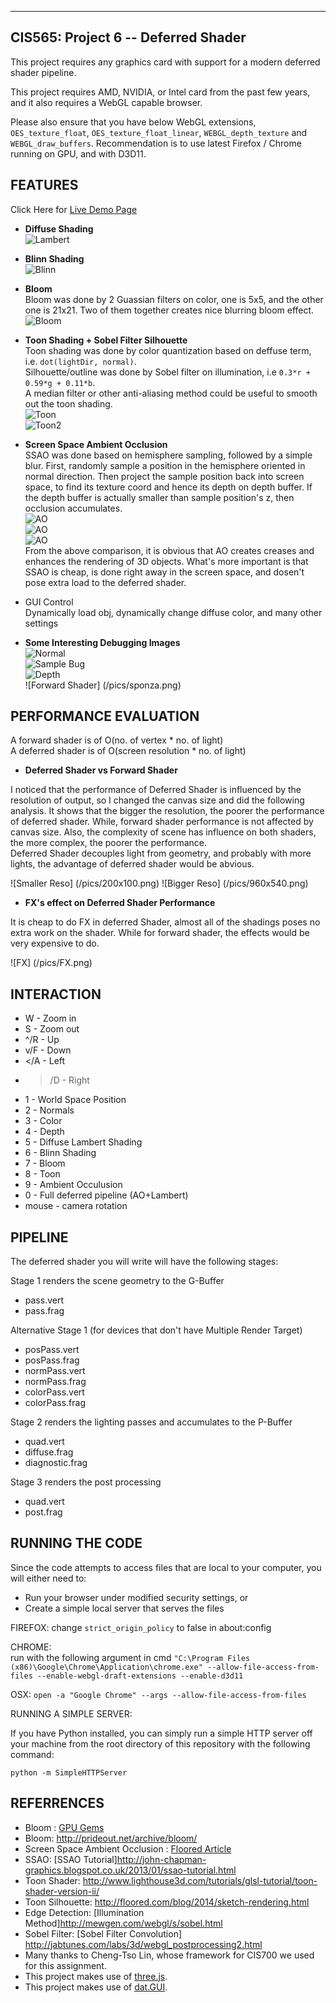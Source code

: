 ------------------------------------------------------------------------------
CIS565: Project 6 -- Deferred Shader
-------------------------------------------------------------------------------


This project requires any graphics card with support for a modern deferred shader pipeline. 

This project requires AMD, NVIDIA, or Intel card from the past few years,
and it also requires a WebGL capable browser. 

Please also ensure that you have below WebGL extensions, `OES_texture_float`, `OES_texture_float_linear`, `WEBGL_depth_texture` and `WEBGL_draw_buffers`.
Recommendation is to use latest Firefox / Chrome running on GPU, and with D3D11.



FEATURES
-------------------------------------------------------------------------------
Click Here for [Live Demo Page](http://dblsai.github.io/Project6-DeferredShader/)

* **Diffuse Shading**  
![Lambert](/pics/lambert.png)

* **Blinn Shading**  
![Blinn](/pics/blinn.png)

* **Bloom**  
Bloom was done by 2 Guassian filters on color, one is 5x5, and the other one is 21x21.
Two of them together creates nice blurring bloom effect.  
![Bloom](/pics/bloom0.png)  



* **Toon Shading + Sobel Filter Silhouette**  
Toon shading was done by color quantization based on deffuse term, i.e. `dot(lightDir, normal)`.   
Silhouette/outline was done by Sobel filter on illumination, i.e `0.3*r + 0.59*g + 0.11*b`.  
A median filter or other anti-aliasing method could be useful to smooth out the toon shading.  
![Toon](/pics/toon.png)   
![Toon2](/pics/toon2.png)    
 


* **Screen Space Ambient Occlusion**   
SSAO was done based on hemisphere sampling, followed by a simple blur.
First, randomly sample a position in the hemisphere oriented in normal direction. 
Then project the sample position back into screen space, to find its texture coord and hence its depth on depth buffer.
If the depth buffer is actually smaller than sample position's z, then occlusion accumulates.  
![AO](/pics/AOfinal2.png)  
![AO](/pics/AOfinal3.png)  
![AO](/pics/Compare.png)  
From the above comparison, it is obvious that AO creates creases and enhances the rendering of 3D objects.
What's more important is that SSAO is cheap, is done right away in the screen space, and dosen't pose extra load to the deferred shader.

* GUI Control  
Dynamically load obj, dynamically change diffuse color, and many other settings


* **Some Interesting Debugging Images**  
![Normal](/pics/normal3.png)  
![Sample Bug](/pics/bug2.png)  
![Depth](/pics/depth.png)  
![Forward Shader] (/pics/sponza.png)  



PERFORMANCE EVALUATION
-------------------------------------------------------------------------------
A forward shader is of O(no. of vertex * no. of light)  
A deferred shader is of O(screen resolution * no. of light)  

* **Deferred Shader vs Forward Shader**      

I noticed that the performance of Deferred Shader is influenced by the resolution of output, so I changed the canvas size 
and did the following analysis. It shows that the bigger the resolution, the poorer the performance of deferred shader. While, 
forward shader performance is not affected by canvas size. Also, the complexity of scene has influence on both shaders, the more
complex, the poorer the performance.  
Deferred Shader decouples light from geometry, and probably with more lights, the advantage of deferred shader would be abvious.   

![Smaller Reso] (/pics/200x100.png)
![Bigger Reso] (/pics/960x540.png)

* **FX's effect on Deferred Shader Performance**    

It is cheap to do FX in deferred Shader, almost all of the shadings poses no extra work on the shader. While for forward shader, the
 effects would be very expensive to do.  
 
![FX] (/pics/FX.png)

INTERACTION
-------------------------------------------------------------------------------

* W - Zoom in
* S - Zoom out
* ^/R - Up
* v/F - Down
* </A - Left
* >/D - Right
* 1 - World Space Position
* 2 - Normals
* 3 - Color
* 4 - Depth
* 5 - Diffuse Lambert Shading
* 6 - Blinn Shading
* 7 - Bloom
* 8 - Toon
* 9 - Ambient Occulusion
* 0 - Full deferred pipeline (AO+Lambert)
* mouse - camera rotation

PIPELINE
-------------------------------------------------------------------------------
The deferred shader you will write will have the following stages:

Stage 1 renders the scene geometry to the G-Buffer
* pass.vert
* pass.frag

Alternative Stage 1 (for devices that don't have Multiple Render Target)
* posPass.vert
* posPass.frag
* normPass.vert
* normPass.frag
* colorPass.vert
* colorPass.frag

Stage 2 renders the lighting passes and accumulates to the P-Buffer
* quad.vert
* diffuse.frag
* diagnostic.frag

Stage 3 renders the post processing
* quad.vert
* post.frag


RUNNING THE CODE
-------------------------------------------------------------------------------

Since the code attempts to access files that are local to your computer, you will either need to:

* Run your browser under modified security settings, or
* Create a simple local server that serves the files

FIREFOX: 
change ``strict_origin_policy`` to false in about:config 

CHROME:  
run with the following argument in cmd
 `"C:\Program Files (x86)\Google\Chrome\Application\chrome.exe" --allow-file-access-from-files --enable-webgl-draft-extensions --enable-d3d11`

OSX:
`open -a "Google Chrome" --args --allow-file-access-from-files`


RUNNING A SIMPLE SERVER: 

If you have Python installed, you can simply run a simple HTTP server off your
machine from the root directory of this repository with the following command:

`python -m SimpleHTTPServer`
  

REFERRENCES
-------------------------------------------------------------------------------
* Bloom : [GPU Gems](http://http.developer.nvidia.com/GPUGems/gpugems_ch21.html) 
* Bloom: http://prideout.net/archive/bloom/
* Screen Space Ambient Occlusion : [Floored Article](http://floored.com/blog/2013/ssao-screen-space-ambient-occlusion.html)
* SSAO: [SSAO Tutorial]http://john-chapman-graphics.blogspot.co.uk/2013/01/ssao-tutorial.html
* Toon Shader: http://www.lighthouse3d.com/tutorials/glsl-tutorial/toon-shader-version-ii/
* Toon Silhouette: http://floored.com/blog/2014/sketch-rendering.html
* Edge Detection: [Illumination Method]http://mewgen.com/webgl/s/sobel.html
* Sobel Filter: [Sobel Filter Convolution] http://jabtunes.com/labs/3d/webgl_postprocessing2.html
* Many thanks to Cheng-Tso Lin, whose framework for CIS700 we used for this assignment.
* This project makes use of [three.js](http://www.threejs.org).
* This project makes use of [dat.GUI](https://code.google.com/p/dat-gui/).
